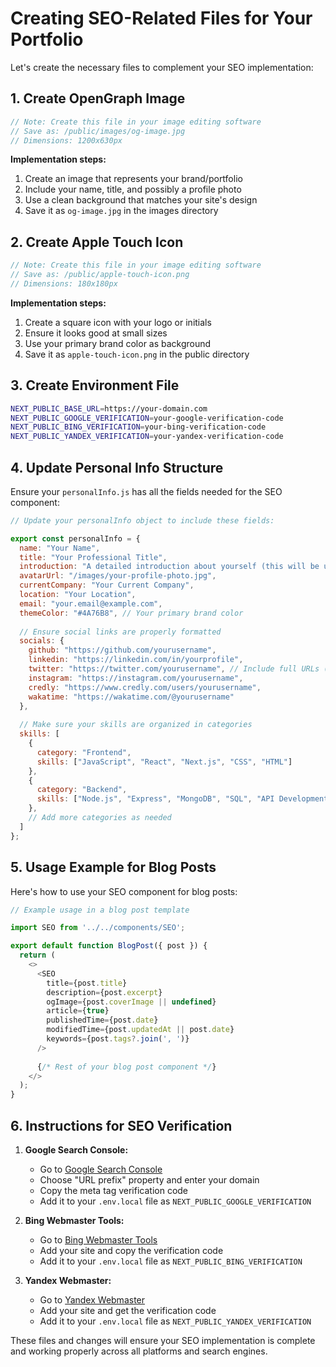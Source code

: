 # Creating SEO-Related Files for Your Portfolio

Let's create the necessary files to complement your SEO implementation:

## 1. Create OpenGraph Image

```javascript
// Note: Create this file in your image editing software
// Save as: /public/images/og-image.jpg
// Dimensions: 1200x630px
```

**Implementation steps:**
1. Create an image that represents your brand/portfolio
2. Include your name, title, and possibly a profile photo
3. Use a clean background that matches your site's design
4. Save it as `og-image.jpg` in the images directory

## 2. Create Apple Touch Icon

```javascript
// Note: Create this file in your image editing software
// Save as: /public/apple-touch-icon.png
// Dimensions: 180x180px
```

**Implementation steps:**
1. Create a square icon with your logo or initials
2. Ensure it looks good at small sizes
3. Use your primary brand color as background
4. Save it as `apple-touch-icon.png` in the public directory

## 3. Create Environment File

```bash
NEXT_PUBLIC_BASE_URL=https://your-domain.com
NEXT_PUBLIC_GOOGLE_VERIFICATION=your-google-verification-code
NEXT_PUBLIC_BING_VERIFICATION=your-bing-verification-code
NEXT_PUBLIC_YANDEX_VERIFICATION=your-yandex-verification-code
```

## 4. Update Personal Info Structure

Ensure your `personalInfo.js` has all the fields needed for the SEO component:

```javascript
// Update your personalInfo object to include these fields:

export const personalInfo = {
  name: "Your Name",
  title: "Your Professional Title",
  introduction: "A detailed introduction about yourself (this will be used for SEO descriptions)",
  avatarUrl: "/images/your-profile-photo.jpg",
  currentCompany: "Your Current Company",
  location: "Your Location",
  email: "your.email@example.com",
  themeColor: "#4A76B8", // Your primary brand color
  
  // Ensure social links are properly formatted
  socials: {
    github: "https://github.com/yourusername",
    linkedin: "https://linkedin.com/in/yourprofile",
    twitter: "https://twitter.com/yourusername", // Include full URLs (not just usernames)
    instagram: "https://instagram.com/yourusername",
    credly: "https://www.credly.com/users/yourusername",
    wakatime: "https://wakatime.com/@yourusername"
  },
  
  // Make sure your skills are organized in categories
  skills: [
    {
      category: "Frontend",
      skills: ["JavaScript", "React", "Next.js", "CSS", "HTML"]
    },
    {
      category: "Backend",
      skills: ["Node.js", "Express", "MongoDB", "SQL", "API Development"]
    },
    // Add more categories as needed
  ]
};
```

## 5. Usage Example for Blog Posts

Here's how to use your SEO component for blog posts:

```javascript
// Example usage in a blog post template

import SEO from '../../components/SEO';

export default function BlogPost({ post }) {
  return (
    <>
      <SEO 
        title={post.title}
        description={post.excerpt}
        ogImage={post.coverImage || undefined}
        article={true}
        publishedTime={post.date}
        modifiedTime={post.updatedAt || post.date}
        keywords={post.tags?.join(', ')}
      />
      
      {/* Rest of your blog post component */}
    </>
  );
}
```

## 6. Instructions for SEO Verification

1. **Google Search Console:**
   - Go to [Google Search Console](https://search.google.com/search-console)
   - Choose "URL prefix" property and enter your domain
   - Copy the meta tag verification code
   - Add it to your `.env.local` file as `NEXT_PUBLIC_GOOGLE_VERIFICATION`

2. **Bing Webmaster Tools:**
   - Go to [Bing Webmaster Tools](https://www.bing.com/webmasters/)
   - Add your site and copy the verification code
   - Add it to your `.env.local` file as `NEXT_PUBLIC_BING_VERIFICATION`

3. **Yandex Webmaster:**
   - Go to [Yandex Webmaster](https://webmaster.yandex.com/)
   - Add your site and get the verification code
   - Add it to your `.env.local` file as `NEXT_PUBLIC_YANDEX_VERIFICATION`

These files and changes will ensure your SEO implementation is complete and working properly across all platforms and search engines.
